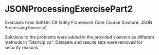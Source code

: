 # JSONProcessingExercisePart2
Exercises from SoftUni C# Entity Framework Core Course (Lecture: JSON Processing Exercise)

Solutions to the problems were added in the provided skeleton as different methods in "StartUp.cs".
Datasets and results sets were removed for security reasons
